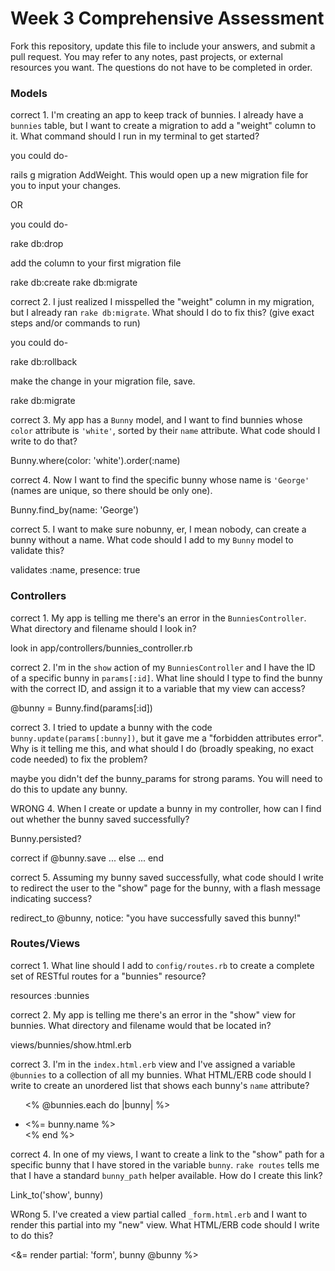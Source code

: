 # Week 3 Comprehensive Assessment

Fork this repository, update this file to include your answers, and submit a pull request. You may refer to any notes, past projects, or external resources you want. The questions do not have to be completed in order.

### Models

correct 1. I'm creating an app to keep track of bunnies. I already have a `bunnies` table, but I want to create a migration to add a "weight" column to it. What command should I run in my terminal to get started?

you could do-

rails g migration AddWeight. This would open up a new migration file for you to input your changes.

OR

you could do-

rake db:drop

add the column to your first migration file

rake db:create
rake db:migrate

correct 2. I just realized I misspelled the "weight" column in my migration, but I already ran `rake db:migrate`. What should I do to fix this? (give exact steps and/or commands to run)

you could do-

rake db:rollback

make the change in your migration file, save.

rake db:migrate


correct 3. My app has a `Bunny` model, and I want to find bunnies whose `color` attribute is `'white'`, sorted by their `name` attribute. What code should I write to do that?

Bunny.where(color: 'white').order(:name)

correct 4. Now I want to find the specific bunny whose name is `'George'` (names are unique, so there should be only one).

Bunny.find_by(name: 'George')

correct 5. I want to make sure nobunny, er, I mean nobody, can create a bunny without a name. What code should I add to my `Bunny` model to validate this?

validates :name, presence: true


### Controllers

correct 1. My app is telling me there's an error in the `BunniesController`. What directory and filename should I look in?

look in app/controllers/bunnies_controller.rb


correct 2. I'm in the `show` action of my `BunniesController` and I have the ID of a specific bunny in `params[:id]`. What line should I type to find the bunny with the correct ID, and assign it to a variable that my view can access?

@bunny = Bunny.find(params[:id])


correct 3. I tried to update a bunny with the code `bunny.update(params[:bunny])`, but it gave me a "forbidden attributes error". Why is it telling me this, and what should I do (broadly speaking, no exact code needed) to fix the problem?

maybe you didn't def the bunny_params for strong params. You will need to do this to update any bunny.


WRONG 4. When I create or update a bunny in my controller, how can I find out whether the bunny saved successfully?

Bunny.persisted?

correct if @bunny.save
...
else
...
end


correct 5. Assuming my bunny saved successfully, what code should I write to redirect the user to the "show" page for the bunny, with a flash message indicating success?

redirect_to @bunny, notice: "you have successfully saved this bunny!"

### Routes/Views

correct 1. What line should I add to `config/routes.rb` to create a complete set of RESTful routes for a "bunnies" resource?

resources :bunnies


correct 2. My app is telling me there's an error in the "show" view for bunnies. What directory and filename would that be located in?

views/bunnies/show.html.erb


correct 3. I'm in the `index.html.erb` view and I've assigned a variable `@bunnies` to a collection of all my bunnies. What HTML/ERB code should I write to create an unordered list that shows each bunny's `name` attribute?
<ul>

<% @bunnies.each do |bunny| %>
  <li> <%= bunny.name %> </li>
<% end %>
</ul>


correct 4. In one of my views, I want to create a link to the "show" path for a specific bunny that I have stored in the variable `bunny`. `rake routes` tells me that I have a standard `bunny_path` helper available. How do I create this link?

Link_to('show', bunny)


WRong 5. I've created a view partial called `_form.html.erb` and I want to render this partial into my "new" view. What HTML/ERB code should I write to do this?


<&= render partial: 'form', bunny @bunny %>
